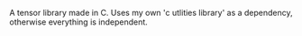 A tensor library made in C.
Uses my own 'c utlities library' as a dependency, otherwise everything is independent.
